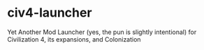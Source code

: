 civ4-launcher
=============

Yet Another Mod Launcher (yes, the pun is slightly intentional) for Civilization 4, its expansions, and Colonization

